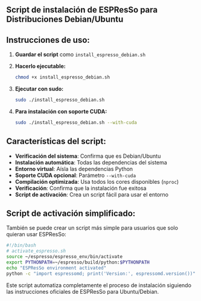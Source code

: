 

## Script de instalación de ESPResSo para Distribuciones Debian/Ubuntu 
## Instrucciones de uso:

1. **Guardar el script** como `install_espresso_debian.sh`

2. **Hacerlo ejecutable:**
   ```bash
   chmod +x install_espresso_debian.sh
   ```

3. **Ejecutar con sudo:**
   ```bash
   sudo ./install_espresso_debian.sh
   ```

4. **Para instalación con soporte CUDA:**
   ```bash
   sudo ./install_espresso_debian.sh --with-cuda
   ```

## Características del script:

- **Verificación del sistema**: Confirma que es Debian/Ubuntu
- **Instalación automática**: Todas las dependencias del sistema
- **Entorno virtual**: Aísla las dependencias Python
- **Soporte CUDA opcional**: Parámetro `--with-cuda`
- **Compilación optimizada**: Usa todos los cores disponibles (`nproc`)
- **Verificación**: Confirma que la instalación fue exitosa
- **Script de activación**: Crea un script fácil para usar el entorno

## Script de activación simplificado:

También se puede crear un script más simple para usuarios que solo quieran usar ESPResSo:

```bash
#!/bin/bash
# activate_espresso.sh
source ~/espresso/espresso_env/bin/activate
export PYTHONPATH=~/espresso/build/python:$PYTHONPATH
echo "ESPResSo environment activated"
python -c "import espressomd; print('Version:', espressomd.version())"
```

Este script automatiza completamente el proceso de instalación siguiendo las instrucciones oficiales de ESPResSo para Ubuntu/Debian.